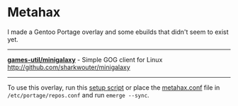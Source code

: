# Metahax
I made a Gentoo Portage overlay and some ebuilds that didn't seem to exist yet.  
- - -
**[games-util/minigalaxy](games-util/minigalaxy)** - Simple GOG client for Linux  
http://github.com/sharkwouter/minigalaxy  
- - -

To use this overlay, run this [setup script](https://raw.githubusercontent.com/metafarion/metahax/master/setup-overlay.sh) or place the [metahax.conf](https://raw.githubusercontent.com/metafarion/metahax/master/metahax.conf) file in `/etc/portage/repos.conf` and run `emerge --sync`.
